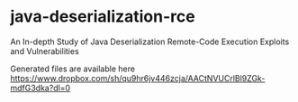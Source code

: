 # java-deserialization-rce
An In-depth Study of Java Deserialization Remote-Code Execution Exploits and Vulnerabilities


Generated files are available here https://www.dropbox.com/sh/qu9hr6jv446zcja/AACtNVUCrlBl9ZGk-mdfG3dka?dl=0
